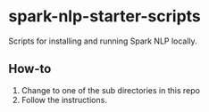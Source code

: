 # spark-nlp-starter-scripts
Scripts for installing and running Spark NLP locally.

## How-to
1. Change to one of the sub directories in this repo
2. Follow the instructions.